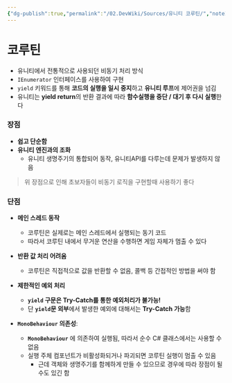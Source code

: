```yaml
---
{"dg-publish":true,"permalink":"/02.DevWiki/Sources/유니티 코루틴/","noteIcon":"","updated":"2025-08-17T15:09:56.000+09:00"}
---
```


# 코루틴

* 유니티에서 전통적으로 사용되던 비동기 처리 방식
* `IEnumerator` 인터페이스를 사용하여 구현
* `yield` 키워드를 통해 **코드의 실행을 일시 중지**하고 **유니티 루프**에 제어권을 넘김
* 유니티는 **yield return**의 반환 결과에 따라 **함수실행을 중단 / 대기 후 다시 실행**한다

### 장점

- **쉽고 단순함**
- **유니티 엔진과의 조화**
	- 유니티 생명주기의 통합되어 동작, 유니티API를 다루는데 문제가 발생하지 않음

> 위 장점으로 인해 초보자들이 비동기 로직을 구현할때 사용하기 좋다

### 단점
- **메인 스레드 동작**
	- 코루틴은 실제로는 메인 스레드에서 실행되는 동기 코드
	- 따라서 코루틴 내에서 무거운 연산을 수행하면 게임 자체가 멈출 수 있다

- **반환 값 처리 어려움**
	- 코루틴은 직접적으로 값을 반환할 수 없음, 콜백 등 간접적인 방법을 써야 함

- **제한적인 예외 처리**
	- **`yield` 구문은 Try-Catch를 통한 예외처리가 불가능!**
	- 단 **`yield`문 외부**에서 발생한 예외에 대해서는 **Try-Catch 가능**함

- **`MonoBehaviour` 의존성**: 
	- **`MonoBehaviour`** 에 의존하여 실행됨, 따라서 순수 C# 클래스에서는 사용할 수 없음
	- 실행 주체 컴포넌트가 비활성화되거나 파괴되면 코루틴 실행이 멈출 수 있음
		- 근데 객체와 생명주기를 함께하게 만들 수 있으므로 경우에 따라 장점이 될 수도 있긴 함
